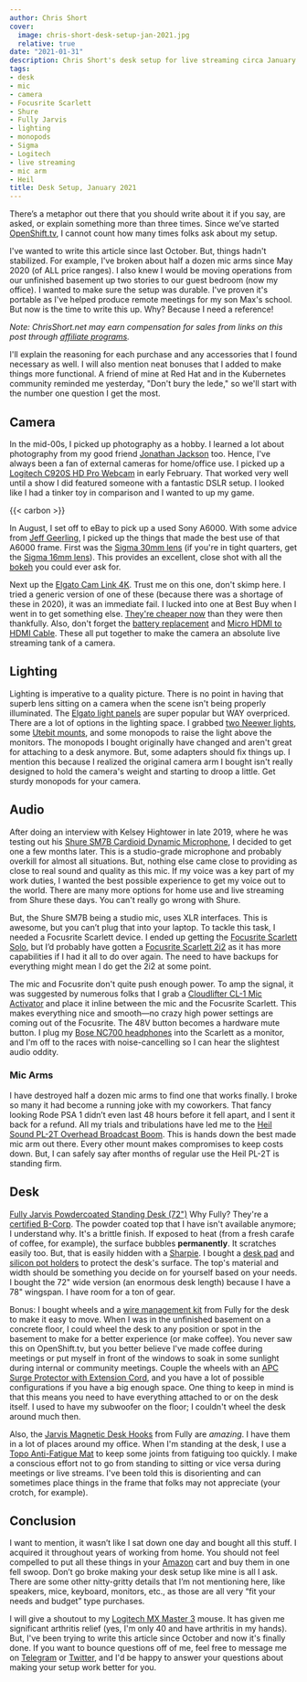 ```yaml
---
author: Chris Short
cover:
  image: chris-short-desk-setup-jan-2021.jpg
  relative: true
date: "2021-01-31"
description: Chris Short's desk setup for live streaming circa January 2021
tags:
- desk
- mic
- camera
- Focusrite Scarlett
- Shure
- Fully Jarvis
- lighting
- monopods
- Sigma
- Logitech
- live streaming
- mic arm
- Heil
title: Desk Setup, January 2021
---
```


There’s a metaphor out there that you should write about it if you say, are asked, or explain something more than three times. Since we’ve started [OpenShift.tv](https://openshift.tv), I cannot count how many times folks ask about my setup.

I've wanted to write this article since last October. But, things hadn't stabilized. For example, I've broken about half a dozen mic arms since May 2020 (of ALL price ranges). I also knew I would be moving operations from our unfinished basement up two stories to our guest bedroom (now my office). I wanted to make sure the setup was durable. I've proven it's portable as I've helped produce remote meetings for my son Max's school. But now is the time to write this up. Why? Because I need a reference!

*Note: ChrisShort.net may earn compensation for sales from links on this post through [affiliate programs](/terms#affiliate-link-policy).*

I'll explain the reasoning for each purchase and any accessories that I found necessary as well. I will also mention neat bonuses that I added to make things more functional. A friend of mine at Red Hat and in the Kubernetes community reminded me yesterday, "Don't bury the lede," so we'll start with the number one question I get the most.

## Camera

In the mid-00s, I picked up photography as a hobby. I learned a lot about photography from my good friend [Jonathan Jackson](https://www.mountainmultimedia.net/) too. Hence, I've always been a fan of external cameras for home/office use. I picked up a [Logitech C920S HD Pro Webcam](https://amzn.to/3a1xYhy) in early February. That worked very well until a show I did featured someone with a fantastic DSLR setup. I looked like I had a tinker toy in comparison and I wanted to up my game.

{{< carbon >}}

In August, I set off to eBay to pick up a used Sony A6000. With some advice from [Jeff Geerling](https://www.jeffgeerling.com/), I picked up the things that made the best use of that A6000 frame. First was the [Sigma 30mm lens](https://amzn.to/3oBiq9J) (if you're in tight quarters, get the [Sigma 16mm lens](https://amzn.to/3r8BGwK)). This provides an excellent, close shot with all the [bokeh](https://en.wikipedia.org/wiki/Bokeh) you could ever ask for.

Next up the [Elgato Cam Link 4K](https://amzn.to/3iGvxoG). Trust me on this one, don't skimp here. I tried a generic version of one of these (because there was a shortage of these in 2020), it was an immediate fail. I lucked into one at Best Buy when I went in to get something else. [They're cheaper now](https://camelcamelcamel.com/product/B07K3FN5MR) than they were then thankfully. Also, don't forget the [battery replacement](https://amzn.to/3cvPAVJ) and [Micro HDMI to HDMI Cable](https://amzn.to/3r6dRWl). These all put together to make the camera an absolute live streaming tank of a camera.

## Lighting

Lighting is imperative to a quality picture. There is no point in having that superb lens sitting on a camera when the scene isn't being properly illuminated. The [Elgato light panels](https://amzn.to/3azj82n) are super popular but WAY overpriced. There are a lot of options in the lighting space. I grabbed [two Neewer lights](https://amzn.to/3re1Z4Z), some [Utebit mounts](https://amzn.to/3tfA8Ts), and some monopods to raise the light above the monitors. The monopods I bought originally have changed and aren't great for attaching to a desk anymore. But, some adapters should fix things up. I mention this because I realized the original camera arm I bought isn't really designed to hold the camera's weight and starting to droop a little. Get sturdy monopods for your camera.

## Audio

After doing an interview with Kelsey Hightower in late 2019, where he was testing out his [Shure SM7B Cardioid Dynamic Microphone](https://amzn.to/36sF2Tk), I decided to get one a few months later. This is a studio-grade microphone and probably overkill for almost all situations. But, nothing else came close to providing as close to real sound and quality as this mic. If my voice was a key part of my work duties, I wanted the best possible experience to get my voice out to the world. There are many more options for home use and live streaming from Shure these days. You can't really go wrong with Shure.


But, the Shure SM7B being a studio mic, uses XLR interfaces. This is awesome, but you can’t plug that into your laptop. To tackle this task, I needed a Focusrite Scarlett device. I ended up getting the [Focusrite Scarlett Solo](https://amzn.to/36scwl2), but I’d probably have gotten a [Focusrite Scarlett 2i2](https://amzn.to/3crbKZf) as it has more capabilities if I had it all to do over again. The need to have backups for everything might mean I do get the 2i2 at some point.

The mic and Focusrite don't quite push enough power. To amp the signal, it was suggested by numerous folks that I grab a [Cloudlifter CL-1 Mic Activator](https://amzn.to/36vSGVQ) and place it inline between the mic and the Focusrite Scarlett. This makes everything nice and smooth—no crazy high power settings are coming out of the Focusrite. The 48V button becomes a hardware mute button. I plug my [Bose NC700 headphones](https://amzn.to/3tn3kIy) into the Scarlett as a monitor, and I'm off to the races with noise-cancelling so I can hear the slightest audio oddity.

### Mic Arms

I have destroyed half a dozen mic arms to find one that works finally. I broke so many it had become a running joke with my coworkers. That fancy looking Rode PSA 1 didn’t even last 48 hours before it fell apart, and I sent it back for a refund. All my trials and tribulations have led me to the [Heil Sound PL-2T Overhead Broadcast Boom](https://amzn.to/3ajiDJl). This is hands down the best made mic arm out there. Every other mount makes compromises to keep costs down. But, I can safely say after months of regular use the Heil PL-2T is standing firm.

## Desk

[Fully Jarvis Powdercoated Standing Desk (72")](https://www.fully.com/standing-desks.html)
Why Fully? They're a [certified B-Corp](https://www.fully.com/b-corp). The powder coated top that I have isn't available anymore; I understand why. It's a brittle finish. If exposed to heat (from a fresh carafe of coffee, for example), the surface bubbles **permanently**. It scratches easily too. But, that is easily hidden with a [Sharpie](https://amzn.to/3661IZM). I bought a [desk pad](https://amzn.to/3c2wx55) and [silicon pot holders](https://amzn.to/3oaSIZw) to protect the desk's surface. The top's material and width should be something you decide on for yourself based on your needs. I bought the 72" wide version (an enormous desk length) because I have a 78" wingspan. I have room for a ton of gear.

Bonus: I bought wheels and a [wire management kit](https://www.fully.com/accessories/wire-management-kit.html) from Fully for the desk to make it easy to move. When I was in the unfinished basement on a concrete floor, I could wheel the desk to any position or spot in the basement to make for a better experience (or make coffee). You never saw this on OpenShift.tv, but you better believe I've made coffee during meetings or put myself in front of the windows to soak in some sunlight during internal or community meetings. Couple the wheels with an [APC Surge Protector with Extension Cord](https://amzn.to/3qDgS0i), and you have a lot of possible configurations if you have a big enough space. One thing to keep in mind is that this means you need to have everything attached to or on the desk itself. I used to have my subwoofer on the floor; I couldn't wheel the desk around much then.

Also, the [Jarvis Magnetic Desk Hooks](https://www.fully.com/jarvis-desk-hooks.html) from Fully are *amazing*. I have them in a lot of places around my office. When I'm standing at the desk, I use a [Topo Anti-Fatigue Mat](https://www.fully.com/accessories/jarvis-accessories/topo-standing-mat.html) to keep some joints from fatiguing too quickly. I make a conscious effort not to go from standing to sitting or vice versa during meetings or live streams. I've been told this is disorienting and can sometimes place things in the frame that folks may not appreciate (your crotch, for example).

## Conclusion

I want to mention, it wasn’t like I sat down one day and bought all this stuff. I acquired it throughout years of working from home. You should not feel compelled to put all these things in your [Amazon](https://www.amazon.com/?&_encoding=UTF8&tag=cshort0d-20&linkCode=ur2&linkId=b79cb6834c5ee0882f835120373c6e7f&camp=1789&creative=9325) cart and buy them in one fell swoop. Don’t go broke making your desk setup like mine is all I ask. There are some other nitty-gritty details that I’m not mentioning here, like speakers, mice, keyboard, monitors, etc., as those are all very “fit your needs and budget” type purchases.

I will give a shoutout to my [Logitech MX Master 3](https://amzn.to/2MjKykw) mouse. It has given me significant arthritis relief (yes, I'm only 40 and have arthritis in my hands). But, I've been trying to write this article since October and now it's finally done. If you want to bounce questions off of me, feel free to message me on [Telegram](https://telegram.me/ChrisShort) or [Twitter](https://twitter.com/ChrisShort), and I'd be happy to answer your questions about making your setup work better for you.
